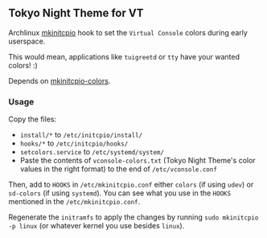 ## Tokyo Night Theme for VT 

Archlinux [mkinitcpio](https://wiki.archlinux.org/index.php/mkinitcpio) hook to
set the `Virtual Console` colors during early userspace.

This would mean, applications like `tuigreetd` or `tty` have your wanted colors! :)

Depends on [mkinitcpio-colors](https://github.com/evanpurkhiser/mkinitcpio-colors).

### Usage

Copy the files:

- `install/*` to `/etc/initcpio/install/`
- `hooks/*` to `/etc/initcpio/hooks/`
- `setcolors.service` to `/etc/systemd/system/`
- Paste the contents of `vconsole-colors.txt` (Tokyo Night Theme's color values in the right format) to the end of `/etc/vconsole.conf` 

Then, add to `HOOKS` in `/etc/mkinitcpio.conf` either `colors` (if using `udev`) or `sd-colors` (if using `systemd`).
You can see what you use in the `HOOKS` mentioned in the `/etc/mkinitcpio.conf`.

Regenerate the `initramfs` to apply the changes by running `sudo mkinitcpio -p linux` (or whatever kernel you use besides `linux`).
